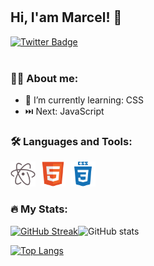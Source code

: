 <br>
<br>
<h2>Hi, I'am Marcel! 👋</h2>

<div id="badges">
  <a href="https://twitter.com/Meveltu">
    <img src="https://img.shields.io/badge/Twitter-blue?style=for-the-badge&logo=twitter&logoColor=white" alt="Twitter Badge"/>
  </a>
</div>

<div id="badges">
<img src="https://komarev.com/ghpvc/?username=meveltu&style=flat-square&color=blue" alt=""/>
</div>

### :man_technologist: About me:
- 📙 I’m currently learning: CSS
- ⏭️ Next: JavaScript

### :hammer_and_wrench: Languages and Tools:
<div>
  <img src="https://github.com/devicons/devicon/blob/master/icons/atom/atom-original.svg" title="atom" alt="atom" width="40" height="40"/>&nbsp;
  <img src="https://github.com/devicons/devicon/blob/master/icons/html5/html5-original.svg" title="HTML5" alt="HTML" width="40" height="40"/>&nbsp;
  <img src="https://github.com/devicons/devicon/blob/master/icons/css3/css3-plain-wordmark.svg"  title="CSS3" alt="CSS" width="40" height="40"/>&nbsp;
</div>

### :fire: My Stats:
[![GitHub Streak](https://streak-stats.demolab.com?user=Meveltu&theme=dark)](https://git.io/streak-stats)![GitHub stats](https://github-readme-stats.vercel.app/api?username=Meveltu&theme=dark&show_icons=true)

[![Top Langs](https://github-readme-stats.vercel.app/api/top-langs/?username=Meveltu&layout=compact&theme=dark)](https://github.com/anuraghazra/github-readme-stats)

<!--
**Meveltu/Meveltu** is a ✨ _special_ ✨ repository because its `README.md` (this file) appears on your GitHub profile.

Here are some ideas to get you started:

- 🔭 I’m currently working on ...
- 🌱 I’m currently learning ...
- 👯 I’m looking to collaborate on ...
- 🤔 I’m looking for help with ...
- 💬 Ask me about ...
- 📫 How to reach me: ...
- 😄 Pronouns: ...
- ⚡ Fun fact: ...
-->
